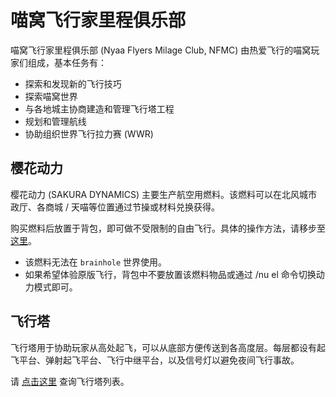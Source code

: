 # 喵窝飞行家里程俱乐部

喵窝飞行家里程俱乐部 (Nyaa Flyers Milage Club, NFMC) 由热爱飞行的喵窝玩家们组成，基本任务有：

* 探索和发现新的飞行技巧
* 探索喵窝世界
* 与各地城主协商建造和管理飞行塔工程
* 规划和管理航线
* 协助组织世界飞行拉力赛 (WWR)

## 樱花动力

樱花动力 (SAKURA DYNAMICS) 主要生产航空用燃料。该燃料可以在北风城市政厅、各商城 / 天喵等位置通过节操或材料兑换获得。

购买燃料后放置于背包，即可做不受限制的自由飞行。具体的操作方法，请移步至 [这里](space/plugins/nyaautils?id=飞行动力)。

* 该燃料无法在 `brainhole` 世界使用。
* 如果希望体验原版飞行，背包中不要放置该燃料物品或通过 /nu el 命令切换动力模式即可。

## 飞行塔

飞行塔用于协助玩家从高处起飞，可以从底部方便传送到各高度层。每层都设有起飞平台、弹射起飞平台、飞行中继平台，以及信号灯以避免夜间飞行事故。

请 [点击这里](nyaa/projects/airline) 查询飞行塔列表。
